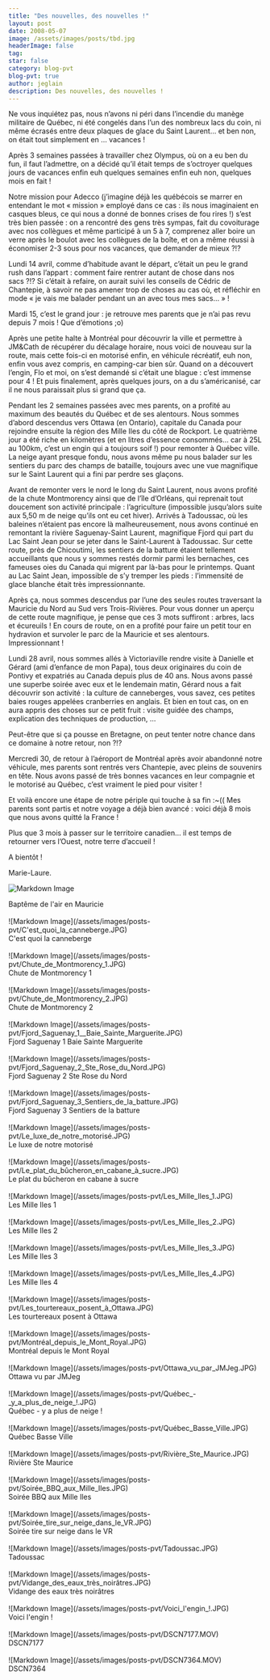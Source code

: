 ```yaml
---
title: "Des nouvelles, des nouvelles !"
layout: post
date: 2008-05-07
image: /assets/images/posts/tbd.jpg
headerImage: false
tag:
star: false
category: blog-pvt
blog-pvt: true
author: jeglain
description: Des nouvelles, des nouvelles !
---
```

Ne vous inquiétez pas, nous n’avons ni péri dans l’incendie du
manège militaire de Québec, ni été congelés dans l’un des
nombreux lacs du coin, ni même écrasés entre deux plaques de glace du
Saint Laurent… et ben non, on était tout simplement en …
vacances !

Après 3 semaines passées à travailler chez Olympus, où on a eu ben
du fun, il faut l’admettre, on a décidé qu’il était temps de
s’octroyer quelques jours de vacances enfin euh quelques semaines
enfin euh non, quelques mois en fait !

Notre mission pour Adecco (j’imagine déjà les québécois se marrer
en entendant le mot « mission » employé dans ce cas : ils nous
imaginaient en casques bleus, ce qui nous a donné de bonnes crises de
fou rires !) s’est très bien passée : on a rencontré des gens
très sympas, fait du covoiturage avec nos collègues et même
participé à un 5 à 7, comprenez aller boire un verre après le boulot
avec les collègues de la boîte, et on a même réussi à économiser
2-3 sous pour nos vacances, que demander de mieux ?!?

Lundi 14 avril, comme d’habitude avant le départ, c’était un peu
le grand rush dans l’appart : comment faire rentrer autant de chose
dans nos sacs ?!? Si c’était à refaire, on aurait suivi les
conseils de Cédric de Chantepie, à savoir ne pas amener trop de choses
au cas où, et réfléchir en mode « je vais me balader pendant un an
avec tous mes sacs… » !

Mardi 15, c’est le grand jour : je retrouve mes parents que je n’ai
pas revu depuis 7 mois ! Que d’émotions ;o)

Après une petite halte à Montréal pour découvrir la ville et
permettre à JM&Cath de récupérer du décalage horaire, nous voici de
nouveau sur la route, mais cette fois-ci en motorisé enfin, en
véhicule récréatif, euh non, enfin vous avez compris, en camping-car
bien sûr. Quand on a découvert l’engin, Flo et moi, on s’est
demandé si c’était une blague : c’est immense pour 4 ! Et puis
finalement, après quelques jours, on a du s’américanisé, car il ne
nous paraissait plus si grand que ça.

Pendant les 2 semaines passées avec mes parents, on a profité au
maximum des beautés du Québec et de ses alentours. Nous sommes
d’abord descendus vers Ottawa (en Ontario), capitale du Canada pour
rejoindre ensuite la région des Mille Iles du côté de Rockport. Le
quatrième jour a été riche en kilomètres (et en litres d’essence
consommés… car à 25L au 100km, c’est un engin qui a toujours
soif !) pour remonter à Québec ville. La neige ayant presque fondu,
nous avons même pu nous balader sur les sentiers du parc des champs de
bataille, toujours avec une vue magnifique sur le Saint Laurent qui a
fini par perdre ses glaçons.

Avant de remonter vers le nord le long du Saint Laurent, nous avons
profité de la chute Montmorency ainsi que de l’île d’Orléans, qui
reprenait tout doucement son activité principale : l’agriculture
(impossible jusqu’alors suite aux 5,50 m de neige qu’ils ont eu cet
hiver). Arrivés à Tadoussac, où les baleines n’étaient pas encore
là malheureusement, nous avons continué en remontant la rivière
Saguenay-Saint Laurent, magnifique Fjord qui part du Lac Saint Jean pour
se jeter dans le Saint-Laurent à Tadoussac. Sur cette route, près de
Chicoutimi, les sentiers de la batture étaient tellement accueillants
que nous y sommes restés dormir parmi les bernaches, ces fameuses oies
du Canada qui migrent par là-bas pour le printemps. Quant au Lac Saint
Jean, impossible de s’y tremper les pieds : l’immensité de glace
blanche était très impressionnante.

Après ça, nous sommes descendus par l’une des seules routes
traversant la Mauricie du Nord au Sud vers Trois-Rivières. Pour vous
donner un aperçu de cette route magnifique, je pense que ces 3 mots
suffiront : arbres, lacs et écureuils ! En cours de route, on en a
profité pour faire un petit tour en hydravion et survoler le parc de la
Mauricie et ses alentours. Impressionnant !

Lundi 28 avril, nous sommes allés à Victoriaville rendre visite à
Danielle et Gérard (ami d’enfance de mon Papa), tous deux originaires
du coin de Pontivy et expatriés au Canada depuis plus de 40 ans. Nous
avons passé une superbe soirée avec eux et le lendemain matin, Gérard
nous a fait découvrir son activité : la culture de canneberges, vous
savez, ces petites baies rouges appelées cranberries en anglais. Et
bien en tout cas, on en aura appris des choses sur ce petit fruit :
visite guidée des champs, explication des techniques de production, …

Peut-être que si ça pousse en Bretagne, on peut tenter notre chance
dans ce domaine à notre retour, non ?!?

Mercredi 30, de retour à l’aéroport de Montréal après avoir
abandonné notre véhicule, mes parents sont rentrés vers Chantepie,
avec pleins de souvenirs en tête. Nous avons passé de très bonnes
vacances en leur compagnie et le motorisé au Québec, c’est vraiment
le pied pour visiter !

Et voilà encore une étape de notre périple qui touche à sa fin :~((
Mes parents sont partis et notre voyage a déjà bien avancé : voici
déjà 8 mois que nous avons quitté la France !

Plus que 3 mois à passer sur le territoire canadien… il est temps de
retourner vers l’Ouest, notre terre d’accueil !

A bientôt !

Marie-Laure.

![Markdown Image](/assets/images/posts-pvt/Baptême_de_l'air_en_Mauricie.JPG)
<figcaption class="caption">Baptême de l'air en Mauricie</figcaption>
<br>
![Markdown Image](/assets/images/posts-pvt/C'est_quoi_la_canneberge.JPG)
<figcaption class="caption">C'est quoi la canneberge</figcaption>
<br>
![Markdown Image](/assets/images/posts-pvt/Chute_de_Montmorency_1.JPG)
<figcaption class="caption">Chute de Montmorency 1</figcaption>
<br>
![Markdown Image](/assets/images/posts-pvt/Chute_de_Montmorency_2.JPG)
<figcaption class="caption">Chute de Montmorency 2</figcaption>
<br>
![Markdown Image](/assets/images/posts-pvt/Fjord_Saguenay_1__Baie_Sainte_Marguerite.JPG)
<figcaption class="caption">Fjord Saguenay 1  Baie Sainte Marguerite</figcaption>
<br>
![Markdown Image](/assets/images/posts-pvt/Fjord_Saguenay_2_Ste_Rose_du_Nord.JPG)
<figcaption class="caption">Fjord Saguenay 2 Ste Rose du Nord</figcaption>
<br>
![Markdown Image](/assets/images/posts-pvt/Fjord_Saguenay_3_Sentiers_de_la_batture.JPG)
<figcaption class="caption">Fjord Saguenay 3 Sentiers de la batture</figcaption>
<br>
![Markdown Image](/assets/images/posts-pvt/Le_luxe_de_notre_motorisé.JPG)
<figcaption class="caption">Le luxe de notre motorisé</figcaption>
<br>
![Markdown Image](/assets/images/posts-pvt/Le_plat_du_bûcheron_en_cabane_à_sucre.JPG)
<figcaption class="caption">Le plat du bûcheron en cabane à sucre</figcaption>
<br>
![Markdown Image](/assets/images/posts-pvt/Les_Mille_Iles_1.JPG)
<figcaption class="caption">Les Mille Iles 1</figcaption>
<br>
![Markdown Image](/assets/images/posts-pvt/Les_Mille_Iles_2.JPG)
<figcaption class="caption">Les Mille Iles 2</figcaption>
<br>
![Markdown Image](/assets/images/posts-pvt/Les_Mille_Iles_3.JPG)
<figcaption class="caption">Les Mille Iles 3</figcaption>
<br>
![Markdown Image](/assets/images/posts-pvt/Les_Mille_Iles_4.JPG)
<figcaption class="caption">Les Mille Iles 4</figcaption>
<br>
![Markdown Image](/assets/images/posts-pvt/Les_tourtereaux_posent_à_Ottawa.JPG)
<figcaption class="caption">Les tourtereaux posent à Ottawa</figcaption>
<br>
![Markdown Image](/assets/images/posts-pvt/Montréal_depuis_le_Mont_Royal.JPG)
<figcaption class="caption">Montréal depuis le Mont Royal</figcaption>
<br>
![Markdown Image](/assets/images/posts-pvt/Ottawa_vu_par_JMJeg.JPG)
<figcaption class="caption">Ottawa vu par JMJeg</figcaption>
<br>
![Markdown Image](/assets/images/posts-pvt/Québec_-_y_a_plus_de_neige_!.JPG)
<figcaption class="caption">Québec - y a plus de neige !</figcaption>
<br>
![Markdown Image](/assets/images/posts-pvt/Québec_Basse_Ville.JPG)
<figcaption class="caption">Québec Basse Ville</figcaption>
<br>
![Markdown Image](/assets/images/posts-pvt/Rivière_Ste_Maurice.JPG)
<figcaption class="caption">Rivière Ste Maurice</figcaption>
<br>
![Markdown Image](/assets/images/posts-pvt/Soirée_BBQ_aux_Mille_Iles.JPG)
<figcaption class="caption">Soirée BBQ aux Mille Iles</figcaption>
<br>
![Markdown Image](/assets/images/posts-pvt/Soirée_tire_sur_neige_dans_le_VR.JPG)
<figcaption class="caption">Soirée tire sur neige dans le VR</figcaption>
<br>
![Markdown Image](/assets/images/posts-pvt/Tadoussac.JPG)
<figcaption class="caption">Tadoussac</figcaption>
<br>
![Markdown Image](/assets/images/posts-pvt/Vidange_des_eaux_très_noirâtres.JPG)
<figcaption class="caption">Vidange des eaux très noirâtres</figcaption>
<br>
![Markdown Image](/assets/images/posts-pvt/Voici_l'engin_!.JPG)
<figcaption class="caption">Voici l'engin !</figcaption>
<br>
![Markdown Image](/assets/images/posts-pvt/DSCN7177.MOV)
<figcaption class="caption">DSCN7177</figcaption>
<br>
![Markdown Image](/assets/images/posts-pvt/DSCN7364.MOV)
<figcaption class="caption">DSCN7364</figcaption>
<br>
